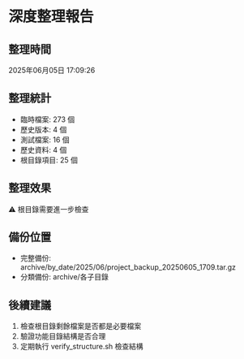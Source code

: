 # 深度整理報告

## 整理時間
2025年06月05日 17:09:26

## 整理統計
- 臨時檔案:      273 個
- 歷史版本:        4 個  
- 測試檔案:       16 個
- 歷史資料:        4 個
- 根目錄項目:       25 個

## 整理效果
⚠️ 根目錄需要進一步檢查

## 備份位置
- 完整備份: archive/by_date/2025/06/project_backup_20250605_1709.tar.gz
- 分類備份: archive/各子目錄

## 後續建議
1. 檢查根目錄剩餘檔案是否都是必要檔案
2. 驗證功能目錄結構是否合理
3. 定期執行 verify_structure.sh 檢查結構
